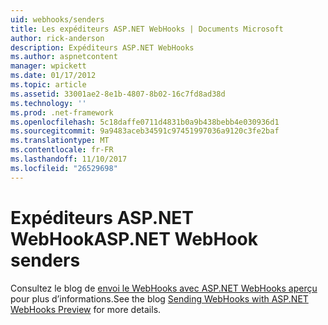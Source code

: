 ```yaml
---
uid: webhooks/senders
title: Les expéditeurs ASP.NET WebHooks | Documents Microsoft
author: rick-anderson
description: Expéditeurs ASP.NET WebHooks
ms.author: aspnetcontent
manager: wpickett
ms.date: 01/17/2012
ms.topic: article
ms.assetid: 33001ae2-8e1b-4807-8b02-16c7fd8ad38d
ms.technology: ''
ms.prod: .net-framework
ms.openlocfilehash: 5c18daffe0711d4831b0a9b438bebb4e030936d1
ms.sourcegitcommit: 9a9483aceb34591c97451997036a9120c3fe2baf
ms.translationtype: MT
ms.contentlocale: fr-FR
ms.lasthandoff: 11/10/2017
ms.locfileid: "26529698"
---
```

# <a name="aspnet-webhook-senders"></a><span data-ttu-id="3e1c6-103">Expéditeurs ASP.NET WebHook</span><span class="sxs-lookup"><span data-stu-id="3e1c6-103">ASP.NET WebHook senders</span></span>

<span data-ttu-id="3e1c6-104">Consultez le blog de [envoi le WebHooks avec ASP.NET WebHooks aperçu](http://blogs.msdn.com/b/webdev/archive/2015/09/15/sending-webhooks-with-asp-net-webhooks-preview.aspx) pour plus d’informations.</span><span class="sxs-lookup"><span data-stu-id="3e1c6-104">See the blog [Sending WebHooks with ASP.NET WebHooks Preview](http://blogs.msdn.com/b/webdev/archive/2015/09/15/sending-webhooks-with-asp-net-webhooks-preview.aspx) for more details.</span></span>
